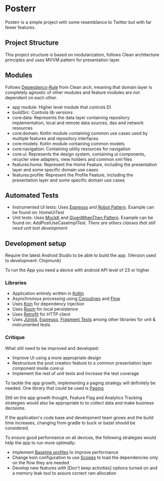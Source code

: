 # Posterr

Posterr is a simple project with some resemblance to Twitter but with far fewer features.

## Project Structure

This project structure is based on modularization, follows Clean architecture principles and uses MVVM pattern for presentation layer.

## Modules

Follows [Dependency-Rule](https://khalilstemmler.com/wiki/dependency-rule/) from Clean arch, meaning that domain layer is completely agnostic of other modules and feature modules are not dependent on each other.

- app module: Higher level module that controls DI
- buildSrc: Controls lib versions
- core:data: Represents the data layer containing repository implementation, local and remote data sources, dao and network resources
- core:domain: Kotlin module containing common use cases used by multiple features and repository interfaces
- core:models: Kotlin module containing common models
- core:navigation: Containing utility resources for navigation
- core:ui: Represents the design system, containing ui components, recycler view adapters, view holders and common xml files
- features:home: Represent the Home Feature, including the presentation layer and some specific domain use cases
- features:profile: Represent the Profile Feature, including the presentation layer and some specific domain use cases

## Automated Tests

- Instrumented UI tests: Uses [Espresso](https://developer.android.com/training/testing/espresso) and [Robot Pattern](https://jakewharton.com/testing-robots/). Example can be found on: HomeUiTest
- Unit tests: Uses [MockK](https://mockk.io/) and [GivenWhenThen Pattern](https://martinfowler.com/bliki/GivenWhenThen.html). Example can be found on: AddPostUseCaseImplTest. *There are others classes that still need unit test development*

## Development setup

Require the latest Android Studio to be able to build the app. (Version used to development: Chipmunk)

To run the App you need a device with android API level of 23 or higher 

### Libraries

- Application entirely written in [Kotlin](https://kotlinlang.org)
- Asynchronous processing using [Coroutines](https://kotlin.github.io/kotlinx.coroutines/) and [Flow](https://kotlinlang.org/docs/flow.html)
- Uses [Koin](https://github.com/InsertKoinIO/koin) for dependency injection
- Uses [Room](https://developer.android.com/jetpack/androidx/releases/room) for local persistence
- Uses [Retrofit](https://square.github.io/retrofit/) for HTTP client
- Uses [JUnit4](https://developer.android.com/training/testing/junit-rules), [Espresso](https://developer.android.com/training/testing/espresso), [Fragment Tests](https://developer.android.com/guide/fragments/test) among other libraries for unit & instrumented tests.

### Critique

What still need to be improved and developed:

- Improve UI using a more appropriate design
- Restructure the post creation feature to a common presentation layer component inside core:ui
- Implement the rest of unit tests and increase the test coverage

To tackle the app growth, implementing a paging strategy will definitely be needed. One library that could be used is [Paging](https://developer.android.com/topic/libraries/architecture/paging)

Still on the app growth thought, Feature Flag and Analytics Tracking strategies would also be appropriate to to collect data and make business decisions.

If the application's code base and development team grows and the build time increases, changing from gradle to buck or bazel should be considered.

To ensure good performance on all devices, the following strategies would help the app to run more optimally:

- Implement [Baseline profiles](https://developer.android.com/topic/performance/baselineprofiles/overview) to improve performance 
- Change koin configuration to use [Scopes](https://insert-koin.io/docs/reference/koin-core/scopes) to load the dependencies only on the flow they are needed
- Develop new features with [Don't keep activities] options turned on and a memory leak tool to assure correct ram allocation
